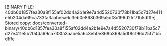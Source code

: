 [BINARY FILE: 40db6d1857fea30a8f155af02dd4a2b1e9e7a4d5520730f78b11ba5c7d27e411e5b204da69ca733fa3aabe5a6c3eb0e868b369a5df8c196d25f71b5dfffe]
Stored copy: docs/converted-binary/40db6d1857fea30a8f155af02dd4a2b1e9e7a4d5520730f78b11ba5c7d27e411e5b204da69ca733fa3aabe5a6c3eb0e868b369a5df8c196d25f71b5dfffe
